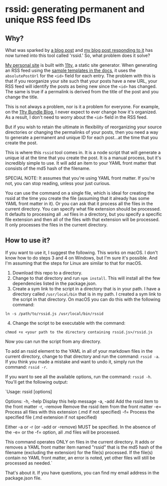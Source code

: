# rssid: generating permanent and unique RSS feed IDs

## Why?

What was sparked by [a blog post](https://darthmall.net/2025/on-the-importance-of-stable-ids/) and [my blog post responding to it](https://bobmonsour.com/blog/creating-permanently-unique-entry-id-for-rss/) has now turned into this tool called 'rssid.' So, what problem does it solve?

[My personal site](https://bobmonsour.com/) is built with [11ty](https://www.11ty.dev/), a static site generator. When generating an RSS feed using the [sample templates in the docs](https://www.11ty.dev/docs/plugins/rss/#sample-feed-templates), it uses the `absolutePostUrl` for the `<id>` field for each entry. The problem with this is that if you reorganize your site such that your posts have a new URL, your RSS feed will identify the posts as being new since the `<id>` has changed. The same is true if a permalink is derived from the title of the post and you change the title.

This is not always a problem, nor is it a problem for everyone. For example, on the [11ty Bundle Blog](https://11tybundle.dev/blog/), I never expect to ever change how it's organized. As a result, I don't need to worry about the `<id>` field in the RSS feed.

But if you wish to retain the ultimate in flexibility of reorganizing your source directories or changing the permalinks of your posts, then you need a way to generate a permanent and unique ID for each post...at the time that you create the post.

This is where this `rssid` tool comes in. It is a node script that will generate a unique id at the time that you create the post. It is a manual process, but it's incredibly simple to use. It will add an item to your YAML front matter that consists of the md5 hash of the filename.

SPECIAL NOTE: It assumes that you're using YAML front matter. If you're not, you can stop reading, unless your just curious.

You can use the command on a single file, which is ideal for creating the rssid at the time you create the file (assuming that it already has some YAML front matter in it). Or you can ask that it process all the files in the current directory. You can specify what file extension should be processed. It defaults to processing all `.md` files in a directory, but you specify a specific file extension and then all of the files with that extension will be processed. It only processes the files in the current directory.

## How to use it?

If you want to use it, I suggest the following. This works on macOS. I don't know how to do steps 3 and 4 on Windows, but I'm sure it's possible. And I'm assuming that the steps for Linux are similar to that for macOS.

1. Download this repo to a directory.
2. Change to that directory and run `npm install`. This will install all the few dependencies listed in the package.json.
3. Create a sym link to the script in a directory that is in your path. I have a directory called `/usr/local/bin` that is in my path. I created a sym link to the script in that directory. On macOS you can do this with the following command:

`ln -s /path/to/rssid.js /usr/local/bin/rssid`

4. Change the script to be executable with the command:

`chmod +x <your path to the directory containing rssid.js>/rssid.js`

Now you can run the script from any directory.

To add an rssid element to the YAML in all of your markdown files in the current directory, change to that directory and run the command: `rssid -a`. If you think you made a mistake and want to undo it, simply run the command: `rssid -r`.

If you want to see all the available options, run the command: `rssid -h`. You'll get the following output:

`Usage: rssid [options]

Options:
-h, -help Display this help message
-a, -add Add the rssid item to the front matter
-r, -remove Remove the rssid item from the front matter
-e=<ext> Process all files with this extension (.md if not specified)
-f=<filename> Process the specified file (.md extension if not specified)

Either -a or -r (or -add or -remove) MUST be specified. In the absence of
the -e=<ext> or the -f=<filename> option, all .md files will be processed.

This command operates ONLY on files in the current directory. It adds
or removes a YAML front matter item named "rssid" that is the md5 hash
of the filename (excluding the extension) for the file(s) processed.
If the file(s) contain no YAML front matter, an error is noted, yet
other files will still be processed as needed.`

That's about it. If you have questions, you can find my email address in the package.json file.
